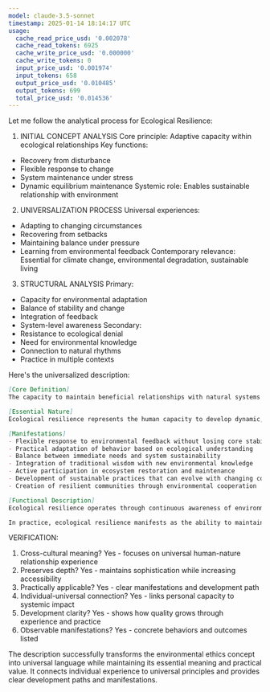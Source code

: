 ```yaml
---
model: claude-3.5-sonnet
timestamp: 2025-01-14 18:14:17 UTC
usage:
  cache_read_price_usd: '0.002078'
  cache_read_tokens: 6925
  cache_write_price_usd: '0.000000'
  cache_write_tokens: 0
  input_price_usd: '0.001974'
  input_tokens: 658
  output_price_usd: '0.010485'
  output_tokens: 699
  total_price_usd: '0.014536'
---
```


Let me follow the analytical process for Ecological Resilience:

1. INITIAL CONCEPT ANALYSIS
Core principle: Adaptive capacity within ecological relationships
Key functions:
- Recovery from disturbance
- Flexible response to change
- System maintenance under stress
- Dynamic equilibrium maintenance
Systemic role: Enables sustainable relationship with environment

2. UNIVERSALIZATION PROCESS
Universal experiences:
- Adapting to changing circumstances
- Recovering from setbacks
- Maintaining balance under pressure
- Learning from environmental feedback
Contemporary relevance: Essential for climate change, environmental degradation, sustainable living

3. STRUCTURAL ANALYSIS
Primary:
- Capacity for environmental adaptation
- Balance of stability and change
- Integration of feedback
- System-level awareness
Secondary:
- Resistance to ecological denial
- Need for environmental knowledge
- Connection to natural rhythms
- Practice in multiple contexts

Here's the universalized description:

```markdown
[Core Definition]
The capacity to maintain beneficial relationships with natural systems while adapting to environmental change, combining flexibility with persistence, awareness with action, and individual behavior with systemic understanding. This quality enables sustainable interaction with the natural world through conscious adaptation and responsive resilience.

[Essential Nature]
Ecological resilience represents the human capacity to develop dynamic, sustainable relationships with natural systems. It combines practical adaptability with deep understanding of natural processes, enabling both personal and collective responses to environmental change. This quality manifests as a balanced approach to environmental challenges, neither rigid resistance nor passive acceptance, but rather intelligent adaptation that maintains essential functions while evolving with changing conditions.

[Manifestations]
- Flexible response to environmental feedback without losing core stability
- Practical adaptation of behavior based on ecological understanding
- Balance between immediate needs and system sustainability
- Integration of traditional wisdom with new environmental knowledge
- Active participation in ecosystem restoration and maintenance
- Development of sustainable practices that can evolve with changing conditions
- Creation of resilient communities through environmental cooperation

[Functional Description]
Ecological resilience operates through continuous awareness of environmental relationships combined with practical adaptation skills. It develops through direct experience with natural systems, understanding of ecological principles, and practice in responding to environmental change. This quality grows stronger through cycles of challenge and adaptation, building both personal capacity and systemic understanding.

In practice, ecological resilience manifests as the ability to maintain beneficial environmental relationships while navigating change. It enables individuals and communities to respond effectively to environmental challenges, develop sustainable practices, and contribute to ecosystem health. This quality supports both immediate adaptation and long-term environmental stewardship, fostering resilient relationships between human and natural systems.
```

VERIFICATION:
1. Cross-cultural meaning? Yes - focuses on universal human-nature relationship experience
2. Preserves depth? Yes - maintains sophistication while increasing accessibility
3. Practically applicable? Yes - clear manifestations and development path
4. Individual-universal connection? Yes - links personal capacity to systemic impact
5. Development clarity? Yes - shows how quality grows through experience and practice
6. Observable manifestations? Yes - concrete behaviors and outcomes listed

The description successfully transforms the environmental ethics concept into universal language while maintaining its essential meaning and practical value. It connects individual experience to universal principles and provides clear development paths and manifestations.